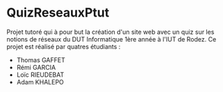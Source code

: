 # QuizReseauxPtut
Projet tutoré qui à pour but la création d'un site web avec un quiz sur les notions de réseaux du DUT Informatique 1ère année à l'IUT de Rodez. 
Ce projet est réalisé par quatres étudiants :
- Thomas GAFFET
- Rémi GARCIA
- Loïc RIEUDEBAT
- Adam KHALEPO
